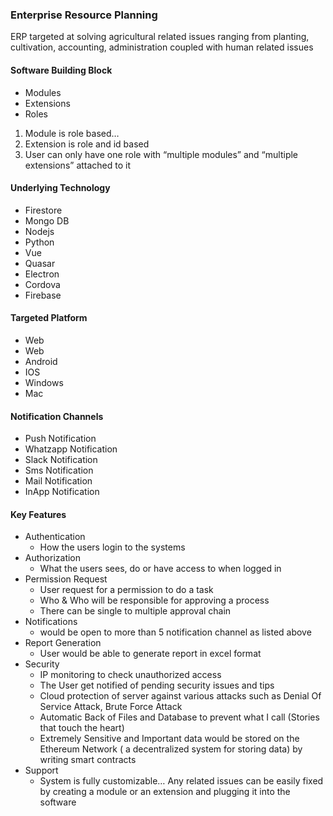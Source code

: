 
### Enterprise Resource Planning
ERP targeted at solving agricultural related issues ranging from planting, cultivation, accounting, administration coupled with human related issues

#### Software Building Block
- Modules
- Extensions
- Roles

1. Module is role based…
2. Extension is role and id based
3. User can only have one role with “multiple modules” and “multiple extensions” attached to it

#### Underlying Technology
- Firestore
- Mongo DB
- Nodejs
- Python
- Vue
- Quasar
- Electron
- Cordova
- Firebase


#### Targeted Platform
- Web
- Web
- Android
- IOS
- Windows
- Mac


#### Notification Channels
 - Push Notification
 - Whatzapp Notification
 - Slack Notification
 - Sms Notification
 - Mail Notification
 - InApp Notification
 

#### Key Features
- Authentication
    - How the users login to the systems
- Authorization
    - What the users sees, do or have access to when logged in
- Permission Request
    - User request for a permission to do a task
    - Who & Who will be responsible for approving a process
    - There can be single to multiple approval chain
-	Notifications
    - would be open to more than 5 notification channel as listed above
- Report Generation
    - User would be able to generate report in excel format
- Security
    - IP monitoring to check unauthorized access
    - The User get notified of pending security issues and tips
    - Cloud protection of server against various attacks such as Denial Of Service Attack, Brute Force Attack
    - Automatic Back of Files and Database to prevent what I call (Stories that touch the heart)
    - Extremely Sensitive and Important data would be stored on the Ethereum Network ( a decentralized system for storing data) by writing smart contracts
- Support
   - System is fully customizable… Any related issues can be easily fixed by creating a module or an extension and plugging it into the software

